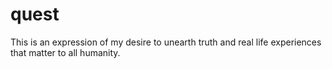 # quest
This is an expression of my desire to unearth truth and real life experiences that matter to all humanity.
